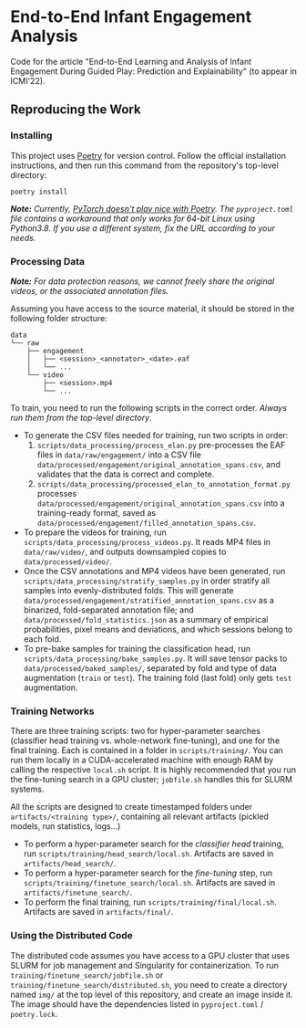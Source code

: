 # End-to-End Infant Engagement Analysis

Code for the article "End-to-End Learning and Analysis of Infant Engagement During Guided Play: Prediction and Explainability" (to appear in ICMI'22).

## Reproducing the Work

### Installing

This project uses [Poetry](https://python-poetry.org/) for version control. Follow the official installation instructions, and then run this command from the repository's top-level directory:

```
poetry install
```

*__Note:__ Currently, [PyTorch doesn't play nice with Poetry](https://github.com/python-poetry/poetry/issues/6409). The `pyproject.toml` file contains a workaround that only works for 64-bit Linux using Python3.8. If you use a different system, fix the URL according to your needs.*

### Processing Data

*__Note:__ For data protection reasons, we cannot freely share the original videos, or the associated annotation files.*

Assuming you have access to the source material, it should be stored in the following folder structure:

```
data
└── raw
    ├── engagement
    │   ├── <session>_<annotator>_<date>.eaf
    │   └── ...
    └── video
        ├── <session>.mp4
        └── ...

```

To train, you need to run the following scripts in the correct order. *Always run them from the top-level directory*.

* To generate the CSV files needed for training, run two scripts in order:
    1. `scripts/data_processing/process_elan.py` pre-processes the EAF files in `data/raw/engagement/` into a CSV file `data/processed/engagement/original_annotation_spans.csv`, and validates that the data is correct and complete.
    2. `scripts/data_processing/processed_elan_to_annotation_format.py` processes `data/processed/engagement/original_annotation_spans.csv` into a training-ready format, saved as `data/processed/engagement/filled_annotation_spans.csv`.
* To prepare the videos for training, run `scripts/data_processing/process_videos.py`. It reads MP4 files in `data/raw/video/`, and outputs downsampled copies to `data/processed/video/`.
* Once the CSV annotations and MP4 videos have been generated, run `scripts/data_processing/stratify_samples.py` in order stratify all samples into evenly-distributed folds. This will generate `data/processed/engagement/stratified_annotation_spans.csv` as a binarized, fold-separated annotation file; and `data/processed/fold_statistics.json` as a summary of empirical probabilities, pixel means and deviations, and which sessions belong to each fold.
* To pre-bake samples for training the classification head, run `scripts/data_processing/bake_samples.py`. It will save tensor packs to `data/processed/baked_samples/`, separated by fold and type of data augmentation (`train` or `test`). The training fold (last fold) only gets `test` augmentation.

### Training Networks

There are three training scripts: two for hyper-parameter searches (classifier head training vs. whole-network fine-tuning), and one for the final training. Each is contained in a folder in `scripts/training/`. You can run them locally in a CUDA-accelerated machine with enough RAM by calling the respective `local.sh` script. It is highly recommended that you run the fine-tuning search in a GPU cluster; `jobfile.sh` handles this for SLURM systems.

All the scripts are designed to create timestamped folders under `artifacts/<training type>/`, containing all relevant artifacts (pickled models, run statistics, logs...)

* To perform a hyper-parameter search for the *classifier head* training, run `scripts/training/head_search/local.sh`. Artifacts are saved in `artifacts/head_search/`.
* To perform a hyper-parameter search for the *fine-tuning* step, run `scripts/training/finetune_search/local.sh`. Artifacts are saved in `artifacts/finetune_search/`.
* To perform the final training, run `scripts/training/final/local.sh`. Artifacts are saved in `artifacts/final/`.

### Using the Distributed Code

The distributed code assumes you have access to a GPU cluster that uses SLURM for job management and Singularity for containerization. To run `training/finetune_search/jobfile.sh` or `training/finetune_search/distributed.sh`, you need to create a directory named `img/` at the top level of this repository, and create an image inside it. The image should have the dependencies listed in `pyproject.toml` / `poetry.lock`.
